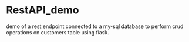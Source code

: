 # RestAPI_demo
demo of a rest endpoint connected to a my-sql database to perform crud operations on customers table using flask.
